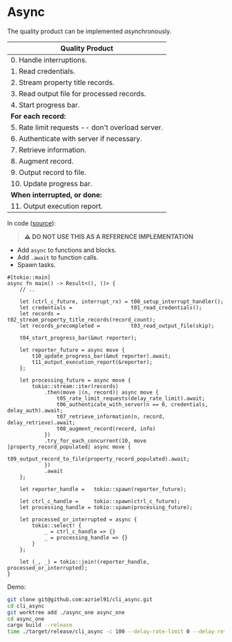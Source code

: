 # Async

The quality product can be implemented *async*hronously.

| Quality Product                                   |
| ------------------------------------------------- |
|  0. Handle interruptions.                         |
|  1. Read credentials.                             |
|  2. Stream property title records.                |
|  3. Read output file for processed records.       |
|  4. Start progress bar.                           |
| **For each record:**                              |
|  5. Rate limit requests -- don't overload server. |
|  6. Authenticate with server if necessary.        |
|  7. Retrieve information.                         |
|  8. Augment record.                               |
|  9. Output record to file.                        |
| 10. Update progress bar.                          |
| **When interrupted, or done:**                    |
| 11. Output execution report.                      |

In code ([source](https://github.com/azriel91/cli_async/blob/async_one/src/main.rs#L116)):

> **⚠️ DO NOT USE THIS AS A REFERENCE IMPLEMENTATION**

* Add `async` to functions and blocks.
* Add `.await` to function calls.
* Spawn tasks.

```rust,ignore
#[tokio::main]
async fn main() -> Result<(), ()> {
    // ..

    let (ctrl_c_future, interrupt_rx) = t00_setup_interrupt_handler();
    let credentials =                   t01_read_credentials();
    let records =                       t02_stream_property_title_records(record_count);
    let records_precompleted =          t03_read_output_file(skip);

    t04_start_progress_bar(&mut reporter);

    let reporter_future = async move {
        t10_update_progress_bar(&mut reporter).await;
        t11_output_execution_report(&reporter);
    };

    let processing_future = async move {
        tokio::stream::iter(records)
            .then(move |(n, record)| async move {
                t05_rate_limit_requests(delay_rate_limit).await;
                t06_authenticate_with_server(n == 0, credentials, delay_auth).await;
                t07_retrieve_information(n, record, delay_retrieve).await;
                t08_augment_record(record, info)
            })
            .try_for_each_concurrent(10, move |property_record_populated| async move {
                t09_output_record_to_file(property_record_populated).await;
            })
            .await
    };

    let reporter_handle =   tokio::spawn(reporter_future);

    let ctrl_c_handle =     tokio::spawn(ctrl_c_future);
    let processing_handle = tokio::spawn(processing_future);

    let processed_or_interrupted = async {
        tokio::select! {
            _ = ctrl_c_handle => {}
            _ = processing_handle => {}
        }
    };

    let (_, _) = tokio::join!(reporter_handle, processed_or_interrupted);
}
```

Demo:

```bash
git clone git@github.com:azriel91/cli_async.git
cd cli_async
git worktree add ./async_one async_one
cd async_one
cargo build --release
time ./target/release/cli_async -c 100 --delay-rate-limit 0 --delay-retrieve 1
```

